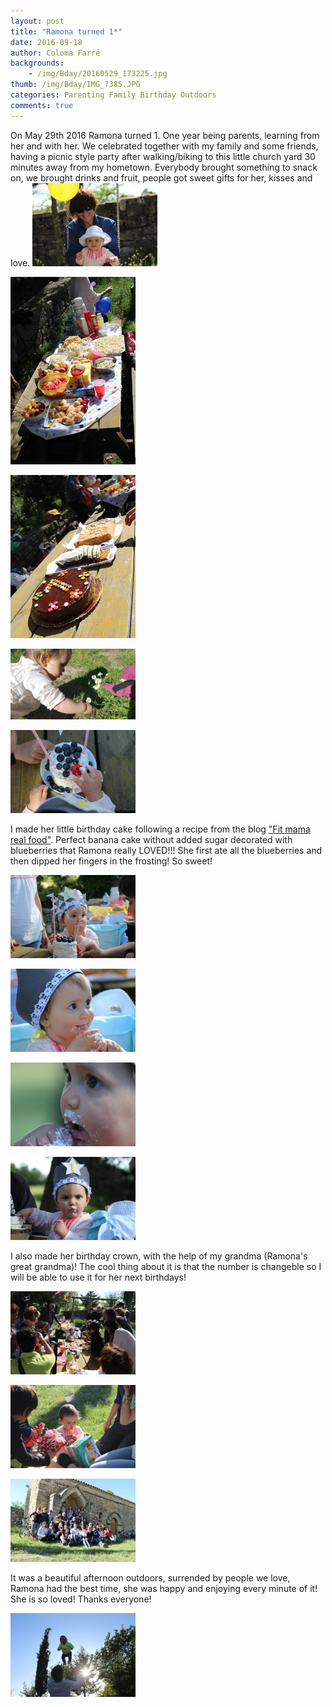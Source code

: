 ```yaml
---
layout: post
title: "Ramona turned 1*"
date: 2016-09-18
author: Coloma Farré
backgrounds:
    - /img/Bday/20160529_173225.jpg
thumb: /img/Bday/IMG_7385.JPG
categories: Parenting Family Birthday Outdoors
comments: true
---
```


On May 29th 2016 Ramona turned 1. One year being parents, learning from her and with her. We celebrated together with my family and some friends, having a picnic style party after walking/biking to this little church yard 30 minutes away from my hometown. Everybody brought something to snack on, we brought drinks and fruit, people got sweet gifts for her, kisses and love.
<a href="/img/Bday/IMG_7284.JPG"> <img border="0" alt="Caption goes here" src = "/img/Bday/IMG_7284.JPG" width = "200"></a>

<a href="/img/Bday/IMG_7267.JPG"> <img border="0" alt="Caption goes here" src = "/img/Bday/IMG_7267.JPG" width = "200"></a>

<a href="/img/Bday/IMG_7251.JPG"> <img border="0" alt="Caption goes here" src = "/img/Bday/IMG_7251.JPG" width = "200"></a>

<a href="/img/Bday/20160529_181757.jpg"> <img border="0" alt="Caption goes here" src = "/img/Bday/20160529_181757.jpg" width = "200"></a>

<a href="/img/Bday/IMG_7339.jpg"> <img border="0" alt="Caption goes here" src = "/img/Bday/IMG_7339.jpg" width = "200"></a>

I made her little birthday cake following a recipe from the blog <a href="http://www.fitmamarealfood.com/babys-first-smash-cake-healthy-no-sugar-banana-cake/" target="_blank">"Fit mama real food"</a>. Perfect banana cake without added sugar decorated with blueberries that Ramona really LOVED!!! She first ate all the blueberries and then dipped her fingers in the frosting! So sweet!

<a href="/img/Bday/IMG_7331.jpg"> <img border="0" alt="Caption goes here" src = "/img/Bday/IMG_7331.jpg" width = "200"></a>

<a href="/img/Bday/IMG_7362.jpg"> <img border="0" alt="Caption goes here" src = "/img/Bday/IMG_7362.jpg" width = "200"></a>

<a href="/img/Bday/IMG_7405.jpg"> <img border="0" alt="Caption goes here" src = "/img/Bday/IMG_7405.jpg" width = "200"></a>

<a href="/img/Bday/IMG_7400.JPG"> <img border="0" alt="Caption goes here" src = "/img/Bday/IMG_7400.JPG" width = "200"></a>

I also made her birthday crown, with the help of my grandma (Ramona's great grandma)! The cool thing about it is that the number is changeble so I will be able to use it for her next birthdays!

<a href="/img/Bday/IMG_7347.jpg"> <img border="0" alt="Caption goes here" src = "/img/Bday/IMG_7347.jpg" width = "200"></a>

<a href="/img/Bday/IMG_7425.JPG"> <img border="0" alt="Caption goes here" src = "/img/Bday/IMG_7425.JPG" width = "200"></a>

<a href="/img/Bday/IMG_7417.jpg"> <img border="0" alt="Caption goes here" src = "/img/Bday/IMG_7417.jpg" width = "200"></a>

It was a beautiful afternoon outdoors, surrended by people we love, Ramona had the best time, she was happy and enjoying every minute of it! She is so loved! Thanks everyone!


<a href="/img/Bday/IMG_7580.jpg"> <img border="0" alt="Caption goes here" src = "/img/Bday/IMG_7580.jpg" width = "200"></a>
